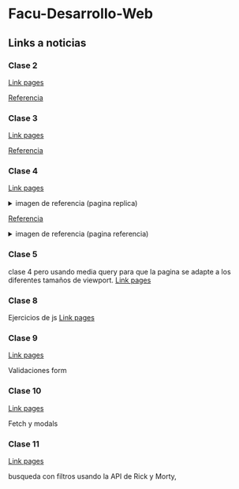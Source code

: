 # Facu-Desarrollo-Web

## Links a noticias
### Clase 2
[Link pages](https://fedpo2.github.io/Facu-Desarrollo-Web/clase%202/)

[Referencia](https://www.nytimes.com/es/2025/04/21/espanol/mundo/quien-sera-nuevo-papa.html)

### Clase 3
[Link pages](https://fedpo2.github.io/Facu-Desarrollo-Web/clase%203/)

[Referencia](https://www.nytimes.com/es/2025/04/21/espanol/mundo/quien-sera-nuevo-papa.html)

### Clase 4
[Link pages](https://fedpo2.github.io/Facu-Desarrollo-Web/clase%204/)
<details>
  <summary>
    imagen de referencia (pagina replica)
  </summary>

<img src="https://github.com/user-attachments/assets/a6ea1d0f-fe92-44d0-aa58-b6315eb6267c" alt="img">
</details>

[Referencia](https://jnsgr.uk/2025/03/carefully-but-purposefully-oxidising-ubuntu)
<details>
  <summary>
    imagen de referencia (pagina referencia)
  </summary>

<img src="https://github.com/user-attachments/assets/e1c648e7-64ad-4fd4-bb2f-7ce5ca6c343d" alt="img">

</details>

### Clase 5
clase 4 pero usando media query para que la pagina se adapte a los diferentes tamaños de viewport.
[Link pages](https://fedpo2.github.io/Facu-Desarrollo-Web/clase%205/)

### Clase 8
Ejercicios de js
[Link pages](https://fedpo2.github.io/Facu-Desarrollo-Web/clase%208/)

### Clase 9
[Link pages](https://fedpo2.github.io/Facu-Desarrollo-Web/clase%209/)

Validaciones form

### Clase 10
[Link pages](https://fedpo2.github.io/Facu-Desarrollo-Web/clase%2010/)

Fetch y modals

### Clase 11
[Link pages](https://fedpo2.github.io/Facu-Desarrollo-Web/clase%2011/)

busqueda con filtros usando la API de Rick y Morty, 
